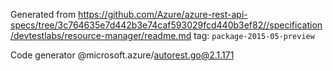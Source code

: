 Generated from https://github.com/Azure/azure-rest-api-specs/tree/3c764635e7d442b3e74caf593029fcd440b3ef82//specification/devtestlabs/resource-manager/readme.md tag: `package-2015-05-preview`

Code generator @microsoft.azure/autorest.go@2.1.171


